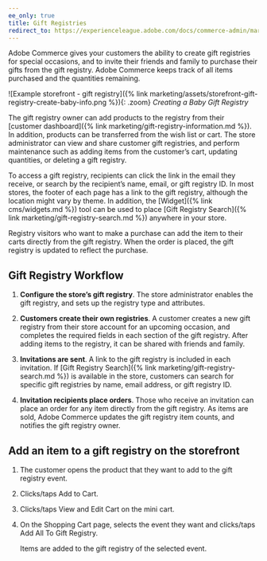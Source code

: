```yaml
---
ee_only: true
title: Gift Registries
redirect_to: https://experienceleague.adobe.com/docs/commerce-admin/marketing/merchandising/gift-registry/gift-registries.html
---
```


Adobe Commerce gives your customers the ability to create gift registries for special occasions, and to invite their friends and family to purchase their gifts from the gift registry. Adobe Commerce keeps track of all items purchased and the quantities remaining.

![Example storefront - gift registry]({% link marketing/assets/storefront-gift-registry-create-baby-info.png %}){: .zoom}
_Creating a Baby Gift Registry_

The gift registry owner can add products to the registry from their [customer dashboard]({% link marketing/gift-registry-information.md %}). In addition, products can be transferred from the wish list or cart. The store administrator can view and share customer gift registries, and perform maintenance such as adding items from the customer’s cart, updating quantities, or deleting a gift registry.

To access a gift registry, recipients can click the link in the email they receive, or search by the recipient’s name, email, or gift registry ID. In most stores, the footer of each page has a link to the gift registry, although the location might vary by theme. In addition, the [Widget]({% link cms/widgets.md %}) tool can be used to place [Gift Registry Search]({% link marketing/gift-registry-search.md %}) anywhere in your store.

Registry visitors who want to make a purchase can add the item to their carts directly from the gift registry. When the order is placed, the gift registry is updated to reflect the purchase.

## Gift Registry Workflow

1. **Configure the store’s gift registry**. The store administrator enables the gift registry, and sets up the registry type and attributes.

1. **Customers create their own registries**. A customer creates a new gift registry from their store account for an upcoming occasion, and completes the required fields in each section of the gift registry. After adding items to the registry, it can be shared with friends and family.

1. **Invitations are sent**. A link to the gift registry is included in each invitation. If [Gift Registry Search]({% link marketing/gift-registry-search.md %}) is available in the store, customers can search for specific gift registries by name, email address, or gift registry ID.

1. **Invitation recipients place orders**. Those who receive an invitation can place an order for any item directly from the gift registry. As items are sold, Adobe Commerce updates the gift registry item counts, and notifies the gift registry owner.

## Add an item to a gift registry on the storefront

1. The customer opens the product that they want to add to the gift registry event.

1. Clicks/taps <span class="btn">Add to Cart</span>.

1. Clicks/taps <span class="btn">View and Edit Cart</span> on the mini cart.

1. On the Shopping Cart page, selects the event they want and clicks/taps <span class="btn">Add All To Gift Registry</span>.

    Items are added to the gift registry of the selected event.
